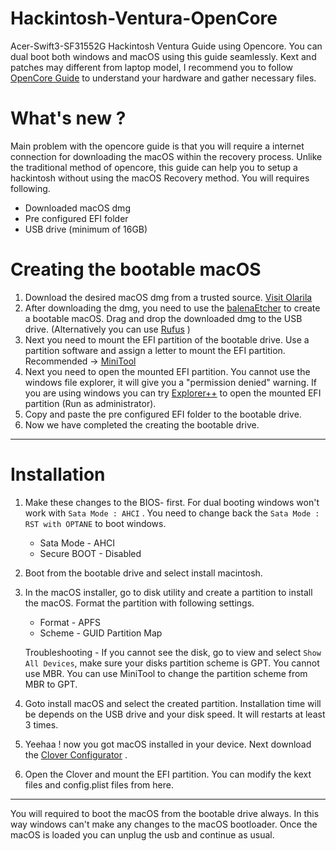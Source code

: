 # Hackintosh-Ventura-OpenCore
 Acer-Swift3-SF31552G Hackintosh Ventura Guide using Opencore. You can dual boot both windows and macOS using this guide seamlessly. Kext and patches may different from laptop model, I recommend you to follow [OpenCore Guide](https://dortania.github.io/OpenCore-Install-Guide/) to understand your hardware and gather necessary files.
 
 # What's new ?
 Main problem with the opencore guide is that you will require a internet connection for downloading the macOS within the recovery process. Unlike the traditional method of opencore, this guide can help you to setup a hackintosh without using the macOS Recovery method. You will requires following.

- Downloaded macOS dmg
- Pre configured EFI folder
- USB drive (minimum of 16GB)


# Creating the bootable macOS

1. Download the desired macOS dmg from a trusted source. [Visit Olarila](https://www.olarila.com/)
2. After downloading the dmg, you need to use the [balenaEtcher](https://www.balena.io/etcher/) to create a bootable macOS. Drag and drop the downloaded dmg to the USB drive. (Alternatively you can use [Rufus](https://rufus.ie/en/) )
3. Next you need to mount the EFI partition of the bootable drive. Use a partition software and assign a letter to mount the EFI partition. Recommended -> [MiniTool](https://www.partitionwizard.com/free-partition-manager.html)
4. Next you need to open the mounted EFI partition. You cannot use the windows file explorer, it will give you a "permission denied" warning. If you are using windows you can try [Explorer++](https://explorerplusplus.com/) to open the mounted EFI partition (Run as administrator).
5. Copy and paste the pre configured EFI folder to the bootable drive.
6. Now we have completed the creating the bootable drive.

----------
# Installation
1. Make these changes to the BIOS- first. For dual booting windows won't work with `Sata Mode : AHCI` . You need to change back the `Sata Mode : RST with OPTANE` to boot windows.
    - Sata Mode - AHCI 
    - Secure BOOT - Disabled

2. Boot from the bootable drive and select install macintosh.
3. In the macOS installer, go to disk utility and create a partition to install the macOS. Format the partition with following settings.
    - Format - APFS
    - Scheme - GUID Partition Map
    
    Troubleshooting - If you cannot see the disk, go to view and select `Show All Devices`, make sure your disks partition scheme is GPT. You cannot use MBR. You can use MiniTool to change the partition scheme from MBR to GPT.
4. Goto install macOS and select the created partition. Installation time will be depends on the USB drive and your disk speed. It will restarts at least 3 times.
5. Yeehaa ! now you got macOS installed in your device. Next download the [Clover Configurator](https://mackie100projects.altervista.org/download-clover-configurator/) . 
6. Open the Clover and mount the EFI partition. You can modify the kext files and config.plist files from here.


----------
You will required to boot the macOS from the bootable drive always. In this way windows can't make any changes to the macOS bootloader.  Once the macOS is loaded you can unplug the usb and continue as usual.









